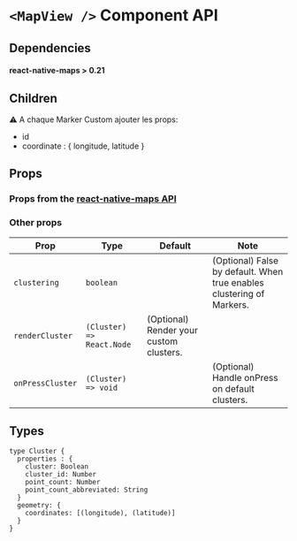 # `<MapView />` Component API

## Dependencies

#### react-native-maps > 0.21

## Children

⚠ A chaque Marker Custom ajouter les props:

- id
- coordinate : { longitude, latitude }

## Props

### Props from the [react-native-maps API](https://github.com/react-community/react-native-maps/blob/master/docs/mapview.md)

### Other props

| Prop | Type | Default | Note |
|---|---|---|---|
| `clustering` | `boolean` |  | (Optional) False by default. When true enables clustering of Markers.
| `renderCluster` |`(Cluster) => React.Node` | (Optional) Render your custom clusters.
| `onPressCluster` | `(Cluster) => void` |  | (Optional) Handle onPress on default clusters.


## Types

```
type Cluster {
  properties : {
    cluster: Boolean
    cluster_id: Number
    point_count: Number
    point_count_abbreviated: String
  }
  geometry: {
    coordinates: [(longitude), (latitude)]
  }
}
```
